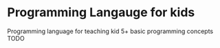 # Programming Langauge for kids
Programming language for teaching kid 5+ basic programming concepts
TODO
